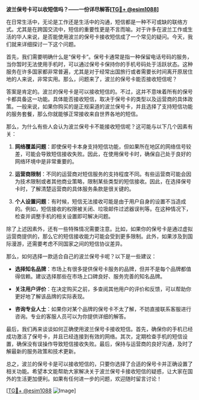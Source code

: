**波兰保号卡可以收短信吗？——一份详尽解答[[TG💪+ @esim1088](https://t.me/s/esim1088)]**

在日常生活中，无论是工作还是生活中的沟通，短信都是一种不可或缺的联络方式。尤其是在跨国交流中，短信的重要性更是不言而喻。对于许多在波兰工作或生活的华人来说，是否能使用波兰的保号卡接收短信成了一个常见的疑问。今天，我们就来详细探讨一下这个问题。

首先，我们需要明确什么是“保号卡”。保号卡通常是指一种保留电话号码的服务，当你暂时无法使用手机时，可以通过保号卡保持你的手机号码处于活跃状态。这种服务在许多国家都非常普遍，尤其是对于经常出国旅行或者需要长时间离开原居住地的人来说，非常实用。那么，问题来了，波兰的保号卡能否接收短信呢？

答案是肯定的。波兰的保号卡是可以接收短信的。不过，这并不意味着所有的保号卡都具备这一功能。具体能否接收短信，取决于保号卡的类型以及运营商的具体政策。一般来说，如果你购买的是正规渠道的波兰保号卡，并且选择了支持短信功能的服务套餐，那么你就能够正常接收来自世界各地的短信。

那么，为什么有些人会认为波兰保号卡不能接收短信呢？这可能与以下几个因素有关：

1. **网络覆盖问题**：即使保号卡本身支持短信功能，但如果所在地区的网络信号较差，可能会导致短信接收失败。因此，在使用保号卡时，确保自己处于良好的网络环境中是非常重要的。

2. **运营商限制**：不同的运营商对短信服务的支持程度不同。有些运营商可能会因为技术限制或者其他商业策略，限制某些类型的短信接收。因此，在选择保号卡时，了解清楚运营商的具体服务条款是很关键的。

3. **个人设置问题**：有时候，短信无法接收可能是由于用户自身的设置不当造成的。例如，短信接收的权限被关闭、垃圾邮件过滤器误判等。在这种情况下，检查并调整手机的相关设置即可解决问题。

除了上述因素外，还有一些特殊情况需要注意。比如，如果你的保号卡是通过虚拟运营商提供的，那么它的短信接收能力可能会受到更多限制。此外，如果涉及到国际漫游，还需要考虑不同国家之间的短信协议差异。

那么，如何选择一款适合自己的波兰保号卡呢？以下是一些建议：

- **选择知名品牌**：市场上有很多提供保号卡服务的品牌，但并不是每个品牌都值得信赖。建议选择那些在市场上口碑良好、服务完善的知名品牌。

- **关注用户评价**：在决定购买之前，多查阅其他用户的评价和反馈，可以帮助你更好地了解该品牌的实际表现。

- **咨询专业人士**：如果你对某个品牌的保号卡不太了解，不妨直接联系客服进行咨询。专业的客服人员可以为你提供详细的解答。

最后，我们再来谈谈如何正确使用波兰保号卡接收短信。首先，确保你的手机已经成功激活了保号卡，并且已经连接到有效的网络。其次，定期检查手机的短信设置，确保没有误操作导致短信接收失败。最后，保持与运营商的良好沟通，及时了解最新的服务政策和技术更新。

总之，波兰的保号卡是可以接收短信的，只要你选择了合适的保号卡并正确设置了相关功能。希望本文能帮助大家解决关于波兰保号卡接收短信的疑惑，让大家在国外的生活更加便利。如果有任何进一步的问题，欢迎随时留言讨论！

[[TG💪+ @esim1088](https://t.me/s/esim1088) ![Image](https://i.postimg.cc/4NQfJmqS/Snipaste-2025-05-13-00-14-12.png)]